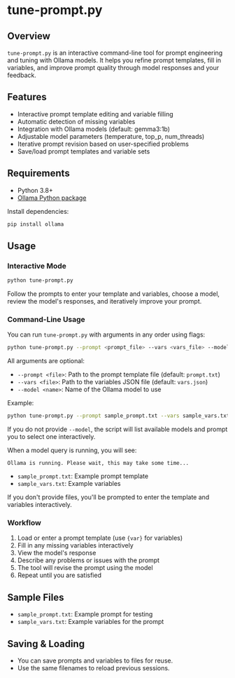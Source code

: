 # tune-prompt.py

## Overview

`tune-prompt.py` is an interactive command-line tool for prompt engineering and tuning with Ollama models. It helps you refine prompt templates, fill in variables, and improve prompt quality through model responses and your feedback.

## Features
- Interactive prompt template editing and variable filling
- Automatic detection of missing variables
- Integration with Ollama models (default: gemma3:1b)
- Adjustable model parameters (temperature, top_p, num_threads)
- Iterative prompt revision based on user-specified problems
- Save/load prompt templates and variable sets

## Requirements
- Python 3.8+
- [Ollama Python package](https://pypi.org/project/ollama/)

Install dependencies:
```bash
pip install ollama
```

## Usage

### Interactive Mode

```bash
python tune-prompt.py
```

Follow the prompts to enter your template and variables, choose a model, review the model's responses, and iteratively improve your prompt.

### Command-Line Usage

You can run `tune-prompt.py` with arguments in any order using flags:

```bash
python tune-prompt.py --prompt <prompt_file> --vars <vars_file> --model <model_name>
```


All arguments are optional:
- `--prompt <file>`: Path to the prompt template file (default: `prompt.txt`)
- `--vars <file>`: Path to the variables JSON file (default: `vars.json`)
- `--model <name>`: Name of the Ollama model to use

Example:

```bash
python tune-prompt.py --prompt sample_prompt.txt --vars sample_vars.txt --model gemma3:1b
```

If you do not provide `--model`, the script will list available models and prompt you to select one interactively.


When a model query is running, you will see:
```
Ollama is running. Please wait, this may take some time...
```

- `sample_prompt.txt`: Example prompt template
- `sample_vars.txt`: Example variables



If you don't provide files, you'll be prompted to enter the template and variables interactively.


### Workflow
1. Load or enter a prompt template (use `{var}` for variables)
2. Fill in any missing variables interactively
3. View the model's response
4. Describe any problems or issues with the prompt
5. The tool will revise the prompt using the model
6. Repeat until you are satisfied

## Sample Files

- `sample_prompt.txt`: Example prompt for testing
- `sample_vars.txt`: Example variables for the prompt


## Saving & Loading
- You can save prompts and variables to files for reuse.
- Use the same filenames to reload previous sessions.